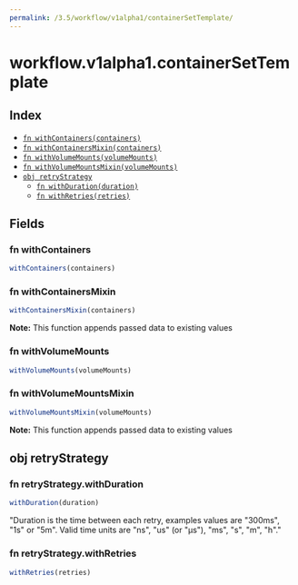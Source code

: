 ```yaml
---
permalink: /3.5/workflow/v1alpha1/containerSetTemplate/
---
```


# workflow.v1alpha1.containerSetTemplate



## Index

* [`fn withContainers(containers)`](#fn-withcontainers)
* [`fn withContainersMixin(containers)`](#fn-withcontainersmixin)
* [`fn withVolumeMounts(volumeMounts)`](#fn-withvolumemounts)
* [`fn withVolumeMountsMixin(volumeMounts)`](#fn-withvolumemountsmixin)
* [`obj retryStrategy`](#obj-retrystrategy)
  * [`fn withDuration(duration)`](#fn-retrystrategywithduration)
  * [`fn withRetries(retries)`](#fn-retrystrategywithretries)

## Fields

### fn withContainers

```ts
withContainers(containers)
```



### fn withContainersMixin

```ts
withContainersMixin(containers)
```



**Note:** This function appends passed data to existing values

### fn withVolumeMounts

```ts
withVolumeMounts(volumeMounts)
```



### fn withVolumeMountsMixin

```ts
withVolumeMountsMixin(volumeMounts)
```



**Note:** This function appends passed data to existing values

## obj retryStrategy



### fn retryStrategy.withDuration

```ts
withDuration(duration)
```

"Duration is the time between each retry, examples values are \"300ms\", \"1s\" or \"5m\". Valid time units are \"ns\", \"us\" (or \"µs\"), \"ms\", \"s\", \"m\", \"h\"."

### fn retryStrategy.withRetries

```ts
withRetries(retries)
```

